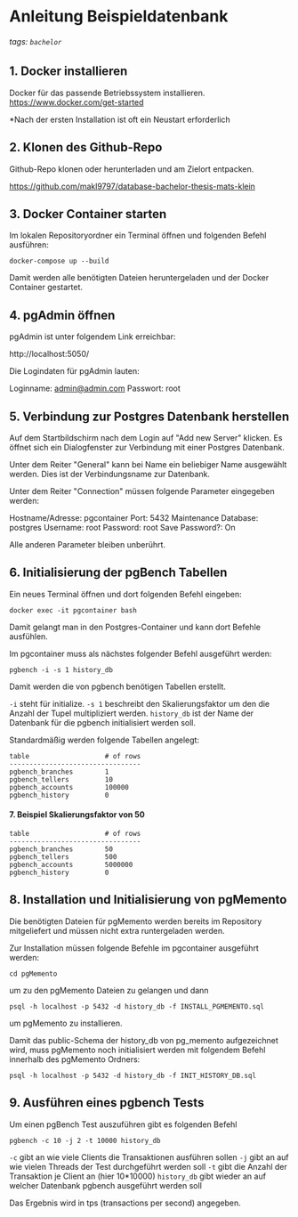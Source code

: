 # Anleitung Beispieldatenbank

###### tags: `bachelor`

## 1. Docker installieren
Docker für das passende Betriebssystem installieren.
https://www.docker.com/get-started

*Nach der ersten Installation ist oft ein Neustart erforderlich

## 2. Klonen des Github-Repo
Github-Repo klonen oder herunterladen und am Zielort entpacken.

https://github.com/makl9797/database-bachelor-thesis-mats-klein

## 3. Docker Container starten
Im lokalen Repositoryordner ein Terminal öffnen und folgenden Befehl ausführen:

`docker-compose up --build`

Damit werden alle benötigten Dateien heruntergeladen und der Docker Container gestartet.

## 4. pgAdmin öffnen

pgAdmin ist unter folgendem Link erreichbar:

http://localhost:5050/

Die Logindaten für pgAdmin lauten:

Loginname: admin@admin.com
Passwort: root

## 5. Verbindung zur Postgres Datenbank herstellen

Auf dem Startbildschirm nach dem Login auf "Add new Server" klicken.
Es öffnet sich ein Dialogfenster zur Verbindung mit einer Postgres Datenbank.

Unter dem Reiter "General" kann bei Name ein beliebiger Name ausgewählt werden. Dies ist der Verbindungsname zur Datenbank.

Unter dem Reiter "Connection" müssen folgende Parameter eingegeben werden:

Hostname/Adresse: pgcontainer
Port: 5432
Maintenance Database: postgres
Username: root
Password: root
Save Password?: On

Alle anderen Parameter bleiben unberührt.

## 6. Initialisierung der pgBench Tabellen

Ein neues Terminal öffnen und dort folgenden Befehl eingeben:

`docker exec -it pgcontainer bash`

Damit gelangt man in den Postgres-Container und kann dort Befehle ausfühlen.

Im pgcontainer muss als nächstes folgender Befehl ausgeführt werden:

`pgbench -i -s 1 history_db`

Damit werden die von pgbench benötigen Tabellen erstellt. 

`-i` steht für initialize.
`-s 1` beschreibt den Skalierungsfaktor um den die Anzahl der Tupel multipliziert werden.
`history_db` ist der Name der Datenbank für die pgbench initialisiert werden soll.

Standardmäßig werden folgende Tabellen angelegt:

```
table                   # of rows
---------------------------------
pgbench_branches        1
pgbench_tellers         10
pgbench_accounts        100000
pgbench_history         0
```

#### 7. Beispiel Skalierungsfaktor von 50

```
table                   # of rows
---------------------------------
pgbench_branches        50
pgbench_tellers         500
pgbench_accounts        5000000
pgbench_history         0
```

## 8. Installation und Initialisierung von pgMemento
Die benötigten Dateien für pgMemento werden bereits im Repository mitgeliefert und müssen nicht extra runtergeladen werden.

Zur Installation müssen folgende Befehle im pgcontainer ausgeführt werden:

`cd pgMemento`

um zu den pgMemento Dateien zu gelangen und dann

`psql -h localhost -p 5432 -d history_db -f INSTALL_PGMEMENTO.sql`

um pgMemento zu installieren.

Damit das public-Schema der history_db von pg_memento aufgezeichnet wird, muss pgMemento noch initialisiert werden mit folgendem Befehl innerhalb des pgMemento Ordners:

`psql -h localhost -p 5432 -d history_db -f INIT_HISTORY_DB.sql`

## 9. Ausführen eines pgbench Tests

Um einen pgBench Test auszuführen gibt es folgenden Befehl

`pgbench -c 10 -j 2 -t 10000 history_db`

`-c` gibt an wie viele Clients die Transaktionen ausführen sollen
`-j` gibt an auf wie vielen Threads der Test durchgeführt werden soll
`-t` gibt die Anzahl der Transaktion je Client an (hier 10*10000)
`history_db` gibt wieder an auf welcher Datenbank pgbench ausgeführt werden soll

Das Ergebnis wird in tps (transactions per second) angegeben.




